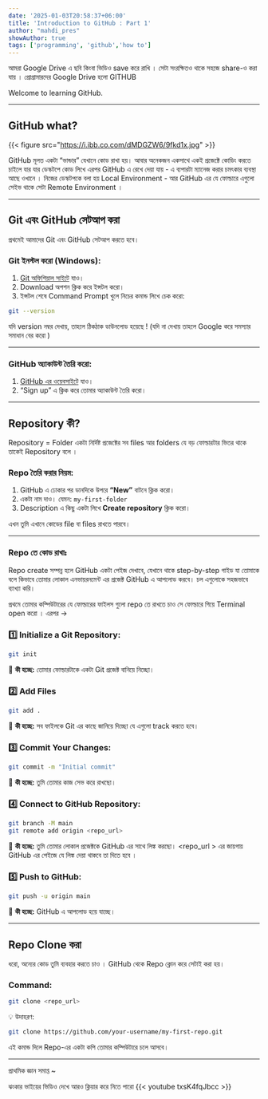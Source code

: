 ```yaml
---
date: '2025-01-03T20:58:37+06:00'
title: 'Introduction to GitHub : Part 1'
author: "mahdi_pres"
showAuthor: true
tags: ['programming', 'github','how to']
---
```


আমরা Google Drive এ ছবি কিংবা ভিডিও  save  করে রাখি । সেটা সংরক্ষিতও থাকে সহজে share-ও করা যায় । প্রোগ্রামারদের Google Drive হলো GITHUB  

Welcome to learning GitHub.

---

##  GitHub what?

{{< figure src="https://i.ibb.co.com/dMDGZW6/9fkd1x.jpg" >}} 

GitHub মূলত একটা “ভান্ডার” যেখানে কোড রাখা হয়।  আবার অনেকজন একসাথে একই প্রজেক্টে কোডিং করতে চাইলে যার যার ডেস্কটপে কোড লিখে এরপর GitHub এ রেখে দেয়া যায় - এ ব্যপারটা ম্যানেজ করার চমৎকার ব্যবস্থা আছে ওখানে । 
নিজের ডেস্কটপকে বলা হয় Local Environment - আর GitHub এর যে ফোল্ডারে এগুলো সেইভ থাকে সেটা Remote Environment । 


---

##  Git এবং GitHub সেটআপ করা

প্রথমেই আমাদের Git এবং GitHub সেটআপ করতে হবে।

###  **Git ইনস্টল করো (Windows):**

1. [Git অফিশিয়াল সাইটে](https://git-scm.com/) যাও।
2. Download অপশন ক্লিক করে ইন্সটল করো।
3. ইন্সটল শেষে Command Prompt খুলে নিচের কমান্ড লিখে চেক করো:

```bash
git --version
```

যদি version নম্বর দেখায়, তাহলে ঠিকঠাক ডাউনলোড হয়েছে !  (যদি না দেখায় তাহলে Google করে সমস্যার সমাধান বের করো ) 

---

###  **GitHub অ্যাকাউন্ট তৈরি করো:**

1. [GitHub এর ওয়েবসাইটে](https://github.com/) যাও।
2. “Sign up” এ ক্লিক করে তোমার অ্যাকাউন্ট তৈরি করো।


---

##   Repository কী?

Repository = Folder 
একটা নির্দিষ্ট প্রজেক্টের সব files আর folders যে বড় ফোল্ডারটার ভিতর থাকে তাকেই Repository বলে । 

### **Repo তৈরি করার নিয়ম:**

1. GitHub এ ঢোকার পর ডানদিকে উপরে **“New”** বাটনে ক্লিক করো।
2. একটা নাম দাও। যেমন: `my-first-folder` 
3. Description এ কিছু  একটা  লিখে **Create repository** ক্লিক করো।

এখন তুমি এখানে কোডের file বা files  রাখতে পারবে। 

---

### **Repo তে কোড রাখাঃ** 
Repo create সম্পন্ন হলে GitHub  একটা পেইজ দেখাবে, যেখানে থাকে  step-by-step গাইড যা তোমাকে বলে কিভাবে তোমার লোকাল এনভায়রনমেন্ট এর  প্রজেক্ট GitHub এ আপলোড করবে। চল এগুলোকে সহজভাবে ব্যাখ্যা করি।

প্রথমে তোমার কম্পিউটারের যে ফোল্ডারের ফাইলস গুলো repo তে রাখতে চাও সে ফোল্ডারে গিয়ে Terminal open করো । এরপর -> 

### 1️⃣ **Initialize a Git Repository:**
```bash
git init
```
🎩 **কী হচ্ছে:** তোমার ফোল্ডারটাকে একটা Git প্রজেক্ট বানিয়ে নিচ্ছো। 

### 2️⃣ **Add Files**
```bash
git add .
```
🎩 **কী হচ্ছে:** সব ফাইলকে Git এর কাছে জানিয়ে দিচ্ছো যে এগুলো track করতে হবে। 

### 3️⃣ **Commit Your Changes:**
```bash
git commit -m "Initial commit"
```
🎩 **কী হচ্ছে:** তুমি তোমার কাজ সেভ করে রাখছো। 

### 4️⃣ **Connect to GitHub Repository:**
```bash
git branch -M main
git remote add origin <repo_url>
```
🎩 **কী হচ্ছে:** তুমি তোমার লোকাল প্রজেক্টকে GitHub এর সাথে লিঙ্ক করছো। <repo_url > এর জায়গায় GitHub এর পেইজে যে লিঙ্ক দেয়া থাকবে তা দিতে হবে । 

### 5️⃣ **Push to GitHub:**
```bash
git push -u origin main
```
🎩 **কী হচ্ছে:** GitHub এ আপলোড হয়ে যাচ্ছে। 

---


## Repo Clone করা 

ধরো, অন্যের কোড তুমি ব্যবহার করতে চাও । GitHub থেকে Repo ক্লোন করে সেটাই করা হয়।

### **Command:**

```bash
git clone <repo_url>
```

💡 উদাহরণ:

```bash
git clone https://github.com/your-username/my-first-repo.git
```

এই কমান্ড দিলে Repo-এর একটা কপি তোমার কম্পিউটারে চলে আসবে।

---


প্রাথমিক জ্ঞান সমাপ্ত ~ 

ঝংকার ভাইয়ের ভিডিও দেখে আরও ক্লিয়ার করে নিতে  পারো 
{{< youtube txsK4fqJbcc >}} 








